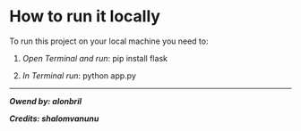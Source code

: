 # How to run it locally

To run this project on your local machine you need to:

1. *Open Terminal and run*: pip install flask


2. *In Terminal run*: python app.py


********
***Owend by: alonbril***


***Credits: shalomvanunu***

